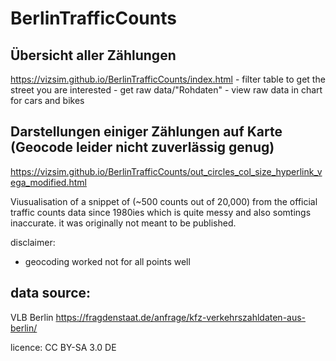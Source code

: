 # BerlinTrafficCounts

## Übersicht aller Zählungen 
https://vizsim.github.io/BerlinTrafficCounts/index.html
	- filter table to get the street you are interested
	- get raw data/"Rohdaten"
	- view raw data in chart for cars and bikes




## Darstellungen einiger Zählungen auf Karte (Geocode leider nicht zuverlässig genug)
https://vizsim.github.io/BerlinTrafficCounts/out_circles_col_size_hyperlink_vega_modified.html

Viusualisation of a snippet of (~500 counts out of 20,000) from the official traffic counts data since 1980ies which is quite messy and also somtings inaccurate. it was originally not meant to be published.

disclaimer:
- geocoding worked not for all points well




## data source:
VLB Berlin
https://fragdenstaat.de/anfrage/kfz-verkehrszahldaten-aus-berlin/

licence: CC BY-SA 3.0 DE
